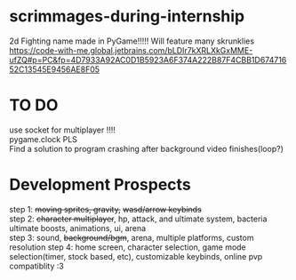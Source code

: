 # scrimmages-during-internship
2d Fighting name made in PyGame!!!!!
Will feature many skrunklies
https://code-with-me.global.jetbrains.com/bLDIr7kXRLXkGxMME-ufZQ#p=PC&fp=4D7933A92AC0D1B5923A6F374A222B87F4CBB1D67471652C13545E9456AE8F05
# TO DO
use socket for multiplayer !!!!  
pygame.clock PLS  
Find a solution to program crashing after background video finishes(loop?)



# Development Prospects
step 1: ~~moving sprites, gravity,~~ ~~wasd/arrow keybinds~~  
step 2: ~~character multiplayer~~, hp, attack, and ultimate system, bacteria ultimate boosts, animations, ui, arena  
step 3: sound, ~~background/bgm~~, arena, multiple platforms, custom resolution
step 4: home screen, character selection, game mode selection(timer, stock based, etc), customizable keybinds, online pvp compatiblity :3
